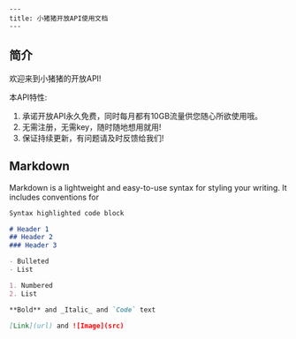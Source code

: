     ---
    title: 小猪猪开放API使用文档
    ---
## 简介

  欢迎来到小猪猪的开放API!
  
  本API特性:
  1. 承诺开放API永久免费，同时每月都有10GB流量供您随心所欲使用哦。
  2. 无需注册，无需key，随时随地想用就用!
  3. 保证持续更新，有问题请及时反馈给我们!

## Markdown

Markdown is a lightweight and easy-to-use syntax for styling your writing. It includes conventions for

```markdown
Syntax highlighted code block

# Header 1
## Header 2
### Header 3

- Bulleted
- List

1. Numbered
2. List

**Bold** and _Italic_ and `Code` text

[Link](url) and ![Image](src)
```
